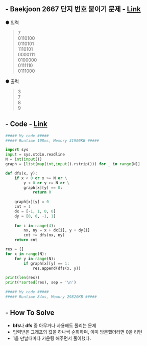 ## - Baekjoon 2667 단지 번호 붙이기 문제 - [Link](https://www.acmicpc.net/problem/2667)
● 입력  
> 7  
0110100  
0110101  
1110101  
0000111  
0100000  
0111110  
0111000

● 출력
> 3  
7  
8  
9

## - Code - [Link](https://github.com/imtaesuu/AlgorithmPractice_with_Python/blob/main/Graph_Traversal/Baekjoon_2667/Baekjoon_2667.py)

```python
##### My code #####
##### Runtime 108ms, Memory 31900KB #####

import sys
input = sys.stdin.readline
N = int(input())
graph = [list(map(int,input().rstrip())) for _ in range(N)]

def dfs(x, y):
    if x < 0 or x >= N or \
        y < 0 or y >= N or \
        graph[x][y] == 0:
            return 0
    
    graph[x][y] = 0
    cnt = 1
    dx = [-1, 1, 0, 0]
    dy = [0, 0, -1, 1]
         
    for i in range(4):
        nx, ny = x + dx[i], y + dy[i] 
        cnt += dfs(nx, ny)    
    return cnt

res = []
for x in range(N):
    for y in range(N):
        if graph[x][y] == 1:
            res.append(dfs(x, y))
            
print(len(res))
print(*sorted(res), sep = '\n')
	
##### My code #####
##### Runtime 84ms, Memory 29820KB #####
```

## - **How To Solve**
- **bfs**나 **dfs** 중 아무거나 사용해도 풀리는 문제
- 입력받은 그래프의 값을 하나씩 순회하며, 이미 방문했더라면 0을 리턴
- 1을 만날때마다 카운팅 해주면서 풀이했다.